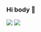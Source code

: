 ### Hi body 👋

<img align="top" src="https://github-readme-stats.vercel.app/api?username=workertao&include_all_commits=true&count_private-true&custom_title='%20GitHub%20Stats&line_height=30&show_icons=true&hide_border=true&bg_color=192133&title_color=efb752&icon_color=efb752&text_color=70bed9">

<img align="bottom" src="https://github-readme-stats.vercel.app/api/top-langs/?username=workertao">
